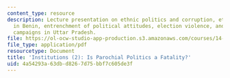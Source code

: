 ```yaml
---
content_type: resource
description: Lecture presentation on ethnic politics and corruption, ethnic politics
  in Benin, entrenchment of political attitudes, election violence, and electoral
  campaigns in Uttar Pradesh.
file: https://ol-ocw-studio-app-production.s3.amazonaws.com/courses/14-74-foundations-of-development-policy-spring-2009/4a54293a63dbd8267d75bbf7c605de3f_MIT14_74s09_lec25.pdf
file_type: application/pdf
resourcetype: Document
title: 'Institutions (2): Is Parochial Politics a Fatality?'
uid: 4a54293a-63db-d826-7d75-bbf7c605de3f
---
```

